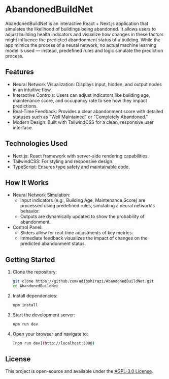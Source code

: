 # AbandonedBuildNet

AbandonedBuildNet is an interactive React + Next.js application that simulates the likelihood of buildings being abandoned. It allows users to adjust building health indicators and visualize how changes in these factors might influence the predicted abandonment status of a building. While the app mimics the process of a neural network, no actual machine learning model is used — instead, predefined rules and logic simulate the prediction process.

## Features

- Neural Network Visualization: Displays input, hidden, and output nodes in an intuitive flow.
- Interactive Controls: Users can adjust indicators like building age, maintenance score, and occupancy rate to see how they impact predictions.
- Real-Time Feedback: Provides a clear abandonment score with detailed statuses such as "Well Maintained" or "Completely Abandoned."
- Modern Design: Built with TailwindCSS for a clean, responsive user interface.

## Technologies Used

- Next.js: React framework with server-side rendering capabilities.
- TailwindCSS: For styling and responsive design.
- TypeScript: Ensures type safety and maintainable code.

## How It Works

- Neural Network Simulation: 
  - Input indicators (e.g., Building Age, Maintenance Score) are processed using predefined rules, simulating a neural network's behavior.
  - Outputs are dynamically updated to show the probability of abandonment.
- Control Panel: 
  - Sliders allow for real-time adjustments of key metrics.
  - Immediate feedback visualizes the impact of changes on the predicted abandonment status.

## Getting Started

1. Clone the repository:
   ```bash
   git clone https://github.com/adibshirazi/AbandonedBuildNet.git
   cd AbandonedBuildNet
   ```

2. Install dependencies:
    ```sh
    npm install
    ```
  

3. Start the development server:
    ```sh
    npm run dev
    ```

    
3. Open your browser and navigate to:
    ```sh
    [npm run dev](http://localhost:3000)
    ```
## License

This project is open-source and available under the [AGPL-3.0 License](LICENSE).
